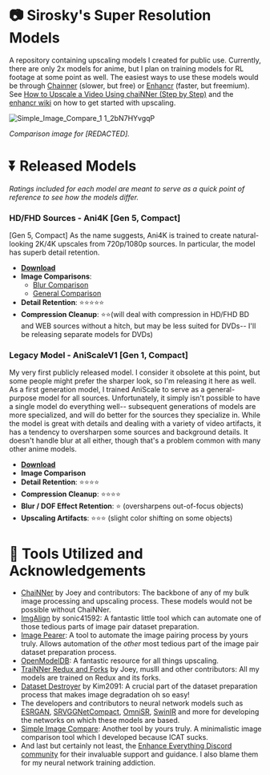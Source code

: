 # 📷 Sirosky's Super Resolution Models

A repository containing upscaling models I created for public use. Currently, there are only 2x models for anime, but I plan on training models for RL footage at some point as well. The easiest ways to use these models would be through [Chainner](https://chainner.app/) (slower, but free) or [Enhancr](https://github.com/mafiosnik777/enhancr) (faster, but freemium). See [How to Upscale a Video Using chaiNNer (Step by Step)]([https://github.com/Sirosky/Sirosky-Upscaling-Models/wiki/How-to-Upscale-a-Video-Using-chaiNNer-(Step-by-Step)) and the [enhancr wiki](https://github.com/Sirosky/Upscale-Hub/wiki/%F0%9F%93%BA-How-to-Upscale-a-Video-Using-chaiNNer-(Step-by-Step)) on how to get started with upscaling.

![Simple_Image_Compare_1 1_2bN7HYvgqP](https://github.com/Sirosky/Sirosky-Upscaling-Models/assets/2752448/08daf2a6-5325-42ee-a29b-dcfcd665d735)

*Comparison image for [REDACTED].*

# ⏬ Released Models
*Ratings included for each model are meant to serve as a quick point of reference to see how the models differ.*
### **HD/FHD Sources - Ani4K \[Gen 5, Compact\]**

\[Gen 5, Compact\] As the name suggests, Ani4K is trained to create natural-looking 2K/4K upscales from 720p/1080p sources. In particular, the model has superb detail retention.

- **[Download](https://github.com/Sirosky/Sirosky-Upscaling-Models/releases)**
- **Image Comparisons**:
    - [Blur Comparison](https://imgsli.com/MTg2NTg5/4/5)
    - [General Comparison](https://imgsli.com/MTg2ODI2)
- **Detail Retention**: ⭐⭐⭐⭐⭐
- **Compression Cleanup**: ⭐⭐(will deal with compression in HD/FHD BD and WEB sources without a hitch, but may be less suited for DVDs-- I'll be releasing separate models for DVDs)

### **Legacy Model - AniScaleV1 \[Gen 1, Compact\]**

My very first publicly released model. I consider it obsolete at this point, but some people might prefer the sharper look, so I'm releasing it here as well. As a first generation model, I trained AniScale to serve as a general-purpose model for all sources. Unfortunately, it simply isn't possible to have a single model do everything well-- subsequent generations of models are more specialized, and will do better for the sources they specialize in. While the model is great with details and dealing with a variety of video artifacts, it has a tendency to oversharpen some sources and background details. It doesn't handle blur at all either, though that's a problem common with many other anime models.

- **[Download](https://github.com/Sirosky/Sirosky-Upscaling-Models/blob/main/2x_AniScaleV1_55000.pth)**
- **Image Comparison**
- **Detail Retention**: ⭐⭐⭐⭐
- **Compression Cleanup**: ⭐⭐⭐⭐
- **Blur / DOF Effect Retention**: ⭐ (oversharpens out-of-focus objects)
- **Upscaling Artifacts**: ⭐⭐⭐ (slight color shifting on some objects)

# 🤝 Tools Utilized and Acknowledgements

- [ChaiNNer](https://chainner.app/) by Joey and contributors: The backbone of any of my bulk image processing and upscaling process. These models would not be possible without ChaiNNer.
- [ImgAlign](https://github.com/sonic41592/ImgAlign) by sonic41592: A fantastic little tool which can automate one of those tedious parts of image pair dataset preparation.
- [Image Pearer](https://github.com/Sirosky/Image-Pearer): A tool to automate the image pairing process by yours truly. Allows automation of the _other_ most tedious part of the image pair dataset preparation process.
- [OpenModelDB](https://openmodeldb.info/): A fantastic resource for all things upscaling.
- [TraiNNer Redux and Forks](https://github.com/joeyballentine/traiNNer-redux) by Joey, muslll and other contributors: All my models are trained on Redux and its forks.
- [Dataset Destroyer](https://github.com/Kim2091/helpful-scripts/tree/main/Dataset%20Destroyer) by Kim2091: A crucial part of the dataset preparation process that makes image degradation oh so easy!
- The developers and contributors to neural network models such as [ESRGAN]([url](https://github.com/xinntao/ESRGAN)), [SRVGGNetCompact]([url](https://github.com/xinntao/Real-ESRGAN)), [OmniSR](https://github.com/Francis0625/Omni-SR), [SwinIR]([url](https://github.com/JingyunLiang/SwinIR)) and more for developing the networks on which these models are based.
- [Simple Image Compare](https://github.com/Sirosky/Simple-Image-Compare): Another tool by yours truly. A minimalistic image comparison tool which I developed because ICAT sucks.
- And last but certainly not least, the [Enhance Everything Discord community](https://discord.gg/cpAUpDK) for their invaluable support and guidance. I also blame them for my neural network training addiction.


